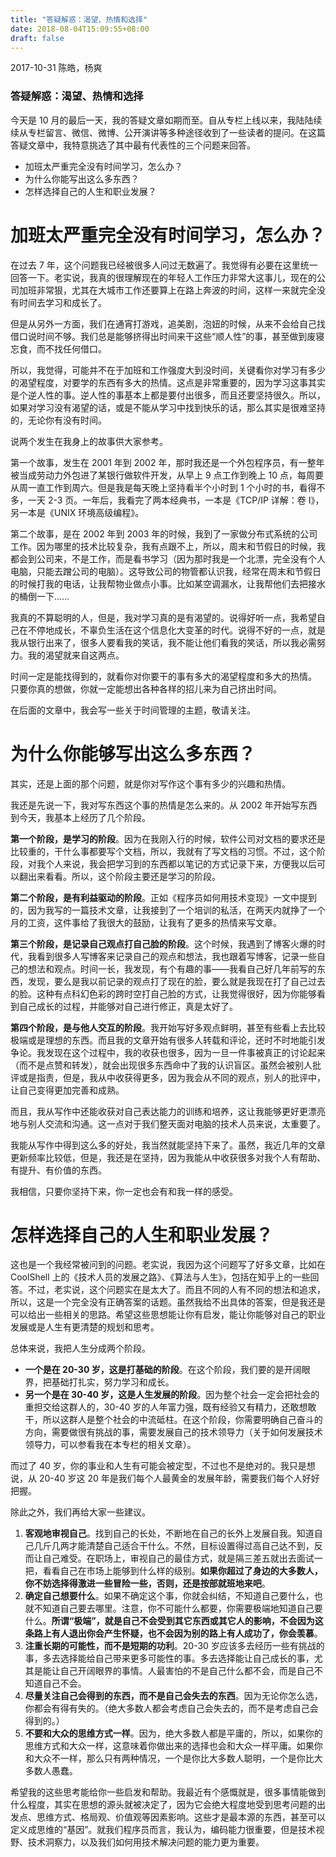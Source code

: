 ```yaml
---
title: "答疑解惑：渴望、热情和选择"
date: 2018-08-04T15:09:55+08:00
draft: false
---
```


2017-10-31 陈皓，杨爽

### 答疑解惑：渴望、热情和选择

今天是 10 月的最后一天，我的答疑文章如期而至。自从专栏上线以来，我陆陆续续从专栏留言、微信、微博、公开演讲等多种途径收到了一些读者的提问。在这篇答疑文章中，我特意挑选了其中最有代表性的三个问题来回答。

- 加班太严重完全没有时间学习，怎么办？
- 为什么你能写出这么多东西？
- 怎样选择自己的人生和职业发展？

<!--more-->

# 加班太严重完全没有时间学习，怎么办？

在过去 7 年，这个问题我已经被很多人问过无数遍了。我觉得有必要在这里统一回答一下。老实说，我真的很理解现在的年轻人工作压力非常大这事儿，现在的公司加班非常狠，尤其在大城市工作还要算上在路上奔波的时间，这样一来就完全没有时间去学习和成长了。

但是从另外一方面，我们在通宵打游戏，追美剧，泡妞的时候，从来不会给自己找借口说时间不够。我们总是能够挤得出时间来干这些“顺人性”的事，甚至做到废寝忘食，而不找任何借口。

所以，我觉得，可能并不在于加班和工作强度大到没时间，关键看你对学习有多少的渴望程度，对要学的东西有多大的热情。这点是非常重要的，因为学习这事其实是个逆人性的事。逆人性的事基本上都是要付出很多，而且还要坚持很久。所以，如果对学习没有渴望的话，或是不能从学习中找到快乐的话，那么其实是很难坚持的，无论你有没有时间。

说两个发生在我身上的故事供大家参考。

第一个故事，发生在 2001 年到 2002 年，那时我还是一个外包程序员，有一整年被当成劳动力外包进了某银行做软件开发，从早上 9 点工作到晚上 10 点，每周要从周一直工作到周六。但是我是每天晚上坚持看半个小时到 1 个小时的书，看得不多，一天 2-3 页。一年后，我看完了两本经典书，一本是《TCP/IP 详解：卷 I》，另一本是《UNIX 环境高级编程》。

第二个故事，是在 2002 年到 2003 年的时候，我到了一家做分布式系统的公司工作。因为哪里的技术比较复杂，我有点跟不上，所以，周末和节假日的时候，我都会到公司来，不是工作，而是看书学习（因为那时我是一个北漂，完全没有个人电脑，只能去蹭公司的电脑）。这导致公司的物管都认识我，经常在周末和节假日的时候打我的电话，让我帮物业做点小事。比如某空调漏水，让我帮他们去把接水的桶倒一下……

我真的不算聪明的人，但是，我对学习真的是有渴望的。说得好听一点，我希望自己在不停地成长，不辜负生活在这个信息化大变革的时代。说得不好的一点，就是我从银行出来了，很多人要看我的笑话，我不能让他们看我的笑话，所以我必需努力。我的渴望就来自这两点。

时间一定是能找得到的，就看你对你要干的事有多大的渴望程度和多大的热情。 只要你真的想做，你就一定能想出各种各样的招儿来为自己挤出时间。

在后面的文章中，我会写一些关于时间管理的主题，敬请关注。

# 为什么你能够写出这么多东西？

其实，还是上面的那个问题，就是你对写作这个事有多少的兴趣和热情。

我还是先说一下，我对写东西这个事的热情是怎么来的。从 2002 年开始写东西到今天，我基本上经历了几个阶段。

**第一个阶段，是学习的阶段**。因为在我刚入行的时候，软件公司对文档的要求还是比较重的，干什么事都要写个文档，所以，我就有了写文档的习惯。不过，这个阶段，对我个人来说，我会把学习到的东西都以笔记的方式记录下来，方便我以后可以翻出来看看。所以，这个阶段主要还是学习的阶段。

**第二个阶段，是有利益驱动的阶段**。正如《程序员如何用技术变现》一文中提到的，因为我写的一篇技术文章，让我接到了一个培训的私活，在两天内就挣了一个月的工资，这件事给了我很大的鼓励，让我有了更多的热情来写文章。

**第三个阶段，是记录自己观点打自己脸的阶段**。这个时候，我遇到了博客火爆的时代，我看到很多人写博客来记录自己的观点和想法，我也跟着写博客，记录一些自己的想法和观点。时间一长，我发现，有个有趣的事——我看自己好几年前写的东西，发现，要么是我以前记录的观点打了现在的脸，要么就是我现在打了自己过去的脸。这种有点科幻色彩的跨时空打自己脸的方式，让我觉得很好，因为你能够看到自己成长的过程，并能够对自己进行修正，真是太好了。

**第四个阶段，是与他人交互的阶段**。我开始写好多观点鲜明，甚至有些看上去比较极端或是理想的东西。而且我的文章开始有很多人转载和评论，还时不时地能引发争论。我发现在这个过程中，我的收获也很多，因为一旦一件事被真正的讨论起来（而不是点赞和转发），就会出现很多东西命中了我的认识盲区。虽然会被别人批评或是指责，但是，我从中收获得更多，因为我会从不同的观点，别人的批评中，让自己变得更加完善和成熟。

而且，我从写作中还能收获对自己表达能力的训练和培养，这让我能够更好更漂亮地与别人交流和沟通。这一点对于我们整天面对电脑的技术人员来说，太重要了。

我能从写作中得到这么多的好处，我当然就能坚持下来了。虽然，我近几年的文章更新频率比较低，但是，我还是在坚持，因为我能从中收获很多对我个人有帮助、有提升、有价值的东西。

我相信，只要你坚持下来，你一定也会有和我一样的感受。

# 怎样选择自己的人生和职业发展？

这也是一个我经常被问到的问题。老实说，我因为这个问题写了好多文章，比如在 CoolShell 上的《技术人员的发展之路》、《算法与人生》，包括在知乎上的一些回答。不过，老实说，这个问题实在是太大了。而且不同的人有不同的想法和追求，所以，这是一个完全没有正确答案的话题。虽然我给不出具体的答案，但是我还是可以给出一些相关的思路。希望这些思想能让你有启发，能让你能够对自己的职业发展或是人生有更清楚的规划和思考。

总体来说，我把人生分成两个阶段。

- **一个是在 20-30 岁，这是打基础的阶段**。在这个阶段，我们要的是开阔眼界，把基础打扎实，努力学习和成长。
- **另一个是在 30-40 岁，这是人生发展的阶段**。因为整个社会一定会把社会的重担交给这群人的，30-40 岁的人年富力强，既有经验又有精力，还敢想敢干，所以这群人是整个社会的中流砥柱。在这个阶段，你需要明确自己奋斗的方向，需要做很有挑战的事，需要发展自己的技术领导力（关于如何发展技术领导力，可以参看我在本专栏的相关文章）。

而过了 40 岁，你的事业和人生有可能会被定型，不过也不是绝对的。我只是想说，从 20-40 岁这 20 年是我们每个人最黄金的发展年龄，需要我们每个人好好把握。

除此之外，我们再给大家一些建议。

1. **客观地审视自己**。找到自己的长处，不断地在自己的长外上发展自我。知道自己几斤几两才能清楚自己适合干什么。不然，目标设置得过高自己达不到，反而让自己难受。在职场上，审视自己的最佳方式，就是隔三差五就出去面试一把，看看自己在市场上能够到什么样的级别。**如果你超过了身边的大多数人，你不妨选择得激进一些冒险一些，否则，还是按部就班地来吧**。
2. **确定自己想要什么**。如果不确定这个事，你就会纠结，不知道自己要什么，也就不知道自己要去哪里。注意，你不可能什么都要，你需要极端地知道自己要什么。**所谓“极端”，就是自己不会受到其它东西或其它人的影响，不会因为这条路上有人退出你会产生怀疑，也不会因为别的路上有人成功了，你会羡慕**。
3. **注重长期的可能性，而不是短期的功利**。20-30 岁应该多去经历一些有挑战的事，多去选择能给自己带来更多可能性的事。多去选择能让自己成长的事，尤其是能让自己开阔眼界的事情。人最害怕的不是自己什么都不会，而是自己不知道自己不会。
4. **尽量关注自己会得到的东西，而不是自己会失去的东西**。因为无论你怎么选，你都会有得有失的。（绝大多数人都会考虑自己会失去的，而不是考虑自己会得到的。）
5. **不要和大众的思维方式一样**。因为，绝大多数人都是平庸的，所以，如果你的思维方式和大众一样，这意味着你做出来的选择也会和大众一样平庸。如果你和大众不一样，那么只有两种情况，一个是你比大多数人聪明，一个是你比大多数人愚蠢。

希望我的这些思考能给你一些启发和帮助。我最近有个感慨就是，很多事情能做到什么程度，其实在思想的源头就被决定了，因为它会绝大程度地受到思考问题的出发点、思维方式、格局观、价值观等因素影响。这些才是最本源的东西，甚至可以定义成思维的“基因”。就我们程序员而言，我认为，编码能力很重要，但是技术视野、技术洞察力，以及我们如何用技术解决问题的能力更为重要。